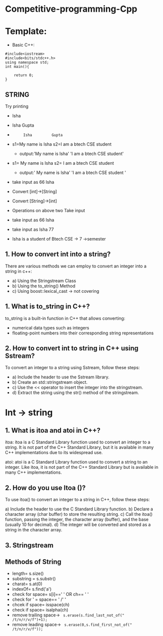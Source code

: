 # Competitive-programming-Cpp

# Template:

- Basic C++:

```
#include<iostream>
#include<bits/stdc++.h>
using namespace std;
int main(){

    return 0;
}
```

## STRING

Try printing

- Isha
- Isha Gupta
-          Isha         Gupta
- s1=My name is Isha s2=I am a btech CSE student
  - output:'My name is Isha' 'I am a btech CSE student'
- s1= My name is Isha s2= I am a btech CSE student
  - output:' My name is Isha' 'I am a btech CSE student '
- take input as 66 Isha

- Convert [int]->[String]
- Convert [String]->[int]
- Operations on above two
  Take input

- take input as 66 Isha
- take input as Isha 77
- Isha is a student of Btech CSE -> 7 ->semester

## 1. How to convert int into a string?

There are various methods we can employ to convert an integer into a string in c++:

- a) Using the Stringstream Class
- b) Using the to_string() Method
- c) Using boost::lexical_cast -> not covering

## 1. What is to_string in C++?

to_string is a built-in function in C++ that allows converting:

- numerical data types such as integers
- floating-point numbers
  into their corresponding string representations

## 2. How to convert int to string in C++ using Sstream?

To convert an integer to a string using Sstream, follow these steps:

- a) Include the <sstream> header to use the Sstream library.
- b) Create an std::stringstream object.
- c) Use the << operator to insert the integer into the stringstream.
- d) Extract the string using the str() method of the stringstream.

# Int -> string

## 1. What is itoa and atoi in C++?

itoa: itoa is a C Standard Library function used to convert an integer to a string. It is not part of the C++ Standard Library, but it is available in many C++ implementations due to its widespread use.

atoi: atoi is a C Standard Library function used to convert a string to an integer. Like itoa, it is not part of the C++ Standard Library but is available in many C++ implementations.

## 2. How do you use Itoa ()?

To use itoa() to convert an integer to a string in C++, follow these steps:

a) Include the <cstdlib> header to use the C Standard Library function.
b) Declare a character array (char buffer) to store the resulting string.
c) Call the itoa() function, passing the integer, the character array (buffer), and the base (usually 10 for decimal).
d) The integer will be converted and stored as a string in the character array.

## 3. Stringstream

## Methods of String

- length= s.size()
- substring = s.substr()
- charat= s.at(0)
- indexOf= s.find('a')
- check for space= s[i]==' ' OR ch== ' '
- check for ' = space== ' /' '
- chcek if space= isspace(ch)
- check if space= isalpha(ch)
- remove trailing space->
  ` s.erase(s.find_last_not_of(" /t/n/r/v/f")+1);`
- remove leading space->
  ` s.erase(0,s.find_first_not_of(" /t/n/r/v/f"));`
